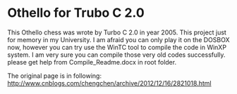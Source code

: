 # Othello for Trubo C 2.0
This Othello chess was wrote by Turbo C 2.0 in year 2005. This project just for memory in my University. I am afraid you can only play it on the DOSBOX now, however you can try use the WinTC tool to compile the code in WinXP system.  I am very sure you can compile those very old codes successfully. please get help from Compile_Readme.docx in root folder.

The original page is in following: 
http://www.cnblogs.com/chengchen/archive/2012/12/16/2821018.html
